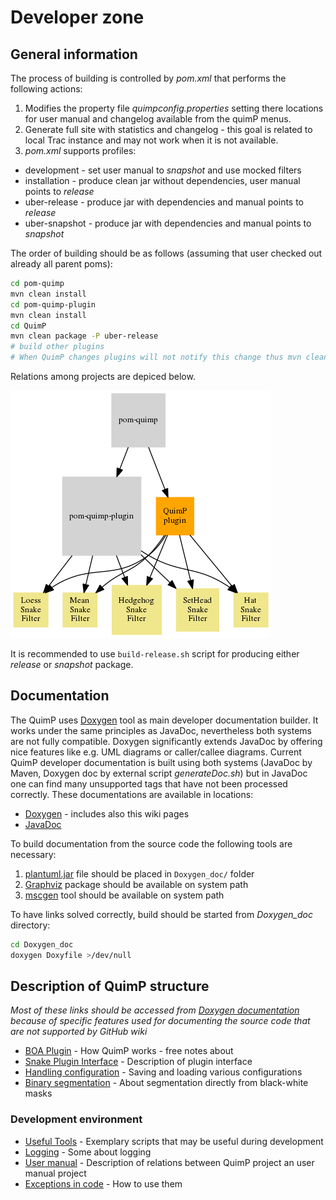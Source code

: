 # Developer zone

## General information

The process of building is controlled by *pom.xml* that performs the following actions:

1. Modifies the property file *quimpconfig.properties* setting there locations for user manual and changelog available from the quimP menus.
2. Generate full site with statistics and changelog - this goal is related to local Trac instance and may not work when it is not available.
3. *pom.xml* supports profiles:
  * development - set user manual to *snapshot* and use mocked filters
  * installation - produce clean jar without dependencies, user manual points to *release*
  * uber-release - produce jar with dependencies and manual points to *release*
  * uber-snapshot - produce jar with dependencies and manual points to *snapshot*

The order of building should be as follows (assuming that user checked out already all parent poms):

```bash
cd pom-quimp
mvn clean install
cd pom-quimp-plugin
mvn clean install
cd QuimP
mvn clean package -P uber-release
# build other plugins
# When QuimP changes plugins will not notify this change thus mvn clean is recommended
```

Relations among projects are depiced below.

![ProjectStructure](maven-structure.png)

It is recommended to use `build-release.sh` script for producing either *release* or *snapshot* package.

## Documentation

The QuimP uses [Doxygen](http://www.stack.nl/~dimitri/doxygen/) tool as main developer documentation builder. It works under the same principles as JavaDoc, nevertheless both systems are not fully compatible. Doxygen significantly extends JavaDoc by offering nice features like e.g. UML diagrams or caller/callee diagrams. Current QuimP developer documentation is built using both systems (JavaDoc by Maven, Doxygen doc by external script *generateDoc.sh*) but in JavaDoc one can find many unsupported tags that have not been processed correctly. These documentations are available in locations:

* [Doxygen](http://quimp.linkpc.net/html/doxygen/index.html) - includes also this wiki pages
* [JavaDoc](http://quimp.linkpc.net/html/apidocs/)   

To build documentation from the source code the following tools are necessary:

1. [plantuml.jar](http://plantuml.com/) file should be placed in `Doxygen_doc/` folder
2. [Graphviz](www.graphviz.org/) package should be available on system path
3. [mscgen](http://www.mcternan.me.uk/mscgen/) tool should be available on system path

To have links solved correctly, build should be started from *Doxygen_doc* directory:

```bash
cd Doxygen_doc
doxygen Doxyfile >/dev/null
```

## Description of QuimP structure

*Most of these links should be accessed from [Doxygen documentation](http://quimp.linkpc.net/html/doxygen/index.html) because of specific features used for documenting the source code that are not supported by GitHub wiki*

* [BOA Plugin](BOA.md) - How QuimP works - free notes about
* [Snake Plugin Interface](SnakePlugin.md) - Description of plugin interface
* [Handling configuration](ConfigurationHandling.md) - Saving and loading various configurations
* [Binary segmentation](BinarySeg.md) - About segmentation directly from black-white masks

### Development environment

* [Useful Tools](UsefulTools.md) - Exemplary scripts that may be useful during development
* [Logging](Logging.md) - Some about logging
* [User manual](Manual.md) - Description of relations between QuimP project an user manual project
* [Exceptions in code](Exceptions.md) - How to use them


